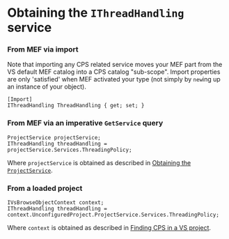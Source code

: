 Obtaining the `IThreadHandling` service
=====================================

### From MEF via import

Note that importing any CPS related service moves your MEF part from the
VS default MEF catalog into a CPS catalog "sub-scope". Import properties
are only 'satisfied' when MEF activated your type (not simply by `new`ing
up an instance of your object).

    [Import]
    IThreadHandling ThreadHandling { get; set; }

### From MEF via an imperative `GetService` query

    ProjectService projectService;
    IThreadHandling threadHandling = projectService.Services.ThreadingPolicy;

Where `projectService` is obtained as described in 
[Obtaining the `ProjectService`](Obtaining_the_ProjectService.md).

### From a loaded project

    IVsBrowseObjectContext context;
    IThreadHandling threadHandling = context.UnconfiguredProject.ProjectService.Services.ThreadingPolicy;

Where `context` is obtained as described in [Finding CPS in a VS 
project](Finding_CPS_in_a_VS_project.md).